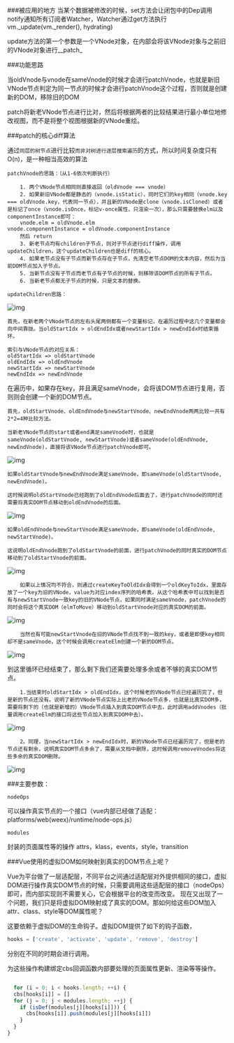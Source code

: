 ###被应用的地方
当某个数据被修改的时候，set方法会让闭包中的Dep调用notify通知所有订阅者Watcher，Watcher通过get方法执行vm._update(vm._render(), hydrating)

update方法的第一个参数是一个VNode对象，在内部会将该VNode对象与之前旧的VNode对象进行__patch_

###功能思路

当oldVnode与vnode在sameVnode的时候才会进行patchVnode，也就是新旧VNode节点判定为同一节点的时候才会进行patchVnode这个过程，否则就是创建新的DOM，移除旧的DOM

patch将新老VNode节点进行比对，然后将根据两者的比较结果进行最小单位地修改视图，而不是将整个视图根据新的VNode重绘。

###patch的核心diff算法

通过`同层的树节点`进行比较`而非对树进行逐层搜索遍历`的方式，所以时间复杂度只有O(n)，是一种相当高效的算法



`patchVnode的思路：（从1-6依次判断执行）`

		1. 两个VNode节点相同则直接返回（oldVnode === vnode）
		2. 如果新旧VNode都是静态的（vnode.isStatic），同时它们的key相同（vnode.key === oldVnode.key，代表同一节点），并且新的VNode是clone（vnode.isCloned）或者是标记了once（vnode.isOnce，标记v-once属性，只渲染一次），那么只需要替换elm以及componentInstance即可：
		vnode.elm = oldVnode.elm
	vnode.componentInstance = oldVnode.componentInstance
		然后 return
		3. 新老节点均有children子节点，则对子节点进行diff操作，调用updateChildren，这个updateChildren也是diff的核心。
		4. 如果老节点没有子节点而新节点存在子节点，先清空老节点DOM的文本内容，然后为当前DOM节点加入子节点。
		5. 当新节点没有子节点而老节点有子节点的时候，则移除该DOM节点的所有子节点。
		6. 当新老节点都无子节点的时候，只是文本的替换。

`updateChildren思路：`


![img](https://i.loli.net/2017/08/28/59a4015bb2765.png)

    首先，在新老两个VNode节点的左右头尾两侧都有一个变量标记，在遍历过程中这几个变量都会向中间靠拢。当oldStartIdx > oldEndIdx或者newStartIdx > newEndIdx时结束循环。
    
    索引与VNode节点的对应关系：
    oldStartIdx => oldStartVnode
    oldEndIdx => oldEndVnode
    newStartIdx => newStartVnode
    newEndIdx => newEndVnode

在遍历中，如果存在key，并且满足sameVnode，会将该DOM节点进行复用，否则则会创建一个新的DOM节点。

    首先，oldStartVnode、oldEndVnode与newStartVnode、newEndVnode两两比较一共有2*2=4种比较方法。
    
    当新老VNode节点的start或者end满足sameVnode时，也就是sameVnode(oldStartVnode, newStartVnode)或者sameVnode(oldEndVnode, newEndVnode)，直接将该VNode节点进行patchVnode即可。

![img](https://i.loli.net/2017/08/28/59a40c12c1655.png)

    如果oldStartVnode与newEndVnode满足sameVnode，即sameVnode(oldStartVnode, newEndVnode)。
    
    这时候说明oldStartVnode已经跑到了oldEndVnode后面去了，进行patchVnode的同时还需要将真实DOM节点移动到oldEndVnode的后面。

![img](https://ooo.0o0.ooo/2017/08/28/59a4214784979.png)

    如果oldEndVnode与newStartVnode满足sameVnode，即sameVnode(oldEndVnode, newStartVnode)。
    
    这说明oldEndVnode跑到了oldStartVnode的前面，进行patchVnode的同时真实的DOM节点移动到了oldStartVnode的前面。

![img](https://i.loli.net/2017/08/29/59a4c70685d12.png)

		如果以上情况均不符合，则通过createKeyToOldIdx会得到一个oldKeyToIdx，里面存放了一个key为旧的VNode，value为对应index序列的哈希表。从这个哈希表中可以找到是否有与newStartVnode一致key的旧的VNode节点，如果同时满足sameVnode，patchVnode的同时会将这个真实DOM（elmToMove）移动到oldStartVnode对应的真实DOM的前面。

![img](https://i.loli.net/2017/08/29/59a4d7552d299.png)

		当然也有可能newStartVnode在旧的VNode节点找不到一致的key，或者是即便key相同却不是sameVnode，这个时候会调用createElm创建一个新的DOM节点。

![img](https://i.loli.net/2017/08/29/59a4de0fa4dba.png)

到这里循环已经结束了，那么剩下我们还需要处理多余或者不够的真实DOM节点。

		1.当结束时oldStartIdx > oldEndIdx，这个时候老的VNode节点已经遍历完了，但是新的节点还没有。说明了新的VNode节点实际上比老的VNode节点多，也就是比真实DOM多，需要将剩下的（也就是新增的）VNode节点插入到真实DOM节点中去，此时调用addVnodes（批量调用createElm的接口将这些节点加入到真实DOM中去）。

![img](https://i.loli.net/2017/08/29/59a509f0d1788.png)

		2。同理，当newStartIdx > newEndIdx时，新的VNode节点已经遍历完了，但是老的节点还有剩余，说明真实DOM节点多余了，需要从文档中删除，这时候调用removeVnodes将这些多余的真实DOM删除。

![img](https://i.loli.net/2017/08/29/59a4f389b98cb.png)


###主要参数：

`nodeOps`

可以操作真实节点的一个接口（vue内部已经做了适配：platforms/web(weex)/runtime/node-ops.js）

`modules`

封装的页面属性等的操作
		attrs，klass，events，style，transition
		
###Vue使用的虚拟DOM如何映射到真实的DOM节点上呢？

Vue为平台做了一层适配层，不同平台之间通过适配层对外提供相同的接口，虚拟DOM进行操作真实DOM节点的时候，只需要调用这些适配层的接口（nodeOps）即可，而内部实现则不需要关心，它会根据平台的改变而改变。
现在又出现了一个问题，我们只是将虚拟DOM映射成了真实的DOM。那如何给这些DOM加入attr、class、style等DOM属性呢？

这要依赖于虚拟DOM的生命钩子。虚拟DOM提供了如下的钩子函数，
```javascript
hooks = ['create', 'activate', 'update', 'remove', 'destroy']
```
分别在不同的时期会进行调用。

为这些操作构建绑定cbs回调函数内部要处理的页面属性更新、渲染等等操作。

  ```javascript

	for (i = 0; i < hooks.length; ++i) {
    cbs[hooks[i]] = []
    for (j = 0; j < modules.length; ++j) {
      if (isDef(modules[j][hooks[i]])) {
        cbs[hooks[i]].push(modules[j][hooks[i]])
      }
    }
  }
  ```
